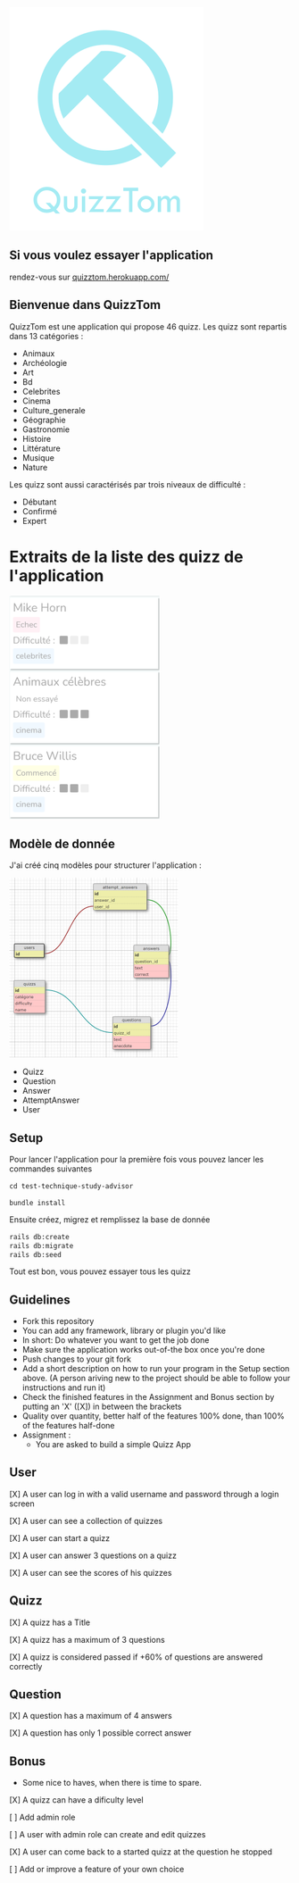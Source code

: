 ![](logoReadMeSmall.png)

## Si vous voulez essayer l'application

rendez-vous sur [quizztom.herokuapp.com/](https://quizztom.herokuapp.com/)

## Bienvenue dans QuizzTom
QuizzTom est une application qui propose 46 quizz. 
Les quizz sont repartis dans 13 catégories :

- Animaux
- Archéologie
- Art
- Bd
- Celebrites
- Cinema
- Culture_generale
- Géographie
- Gastronomie
- Histoire
- Littérature
- Musique
- Nature

Les quizz sont aussi caractérisés par trois niveaux de difficulté : 

- Débutant
- Confirmé
- Expert

# Extraits de la liste des quizz de l'application
![](captureIndexSmall.png)


## Modèle de donnée

J'ai créé cinq modèles pour structurer l'application :

![](dbSchemaSmall.png)

- Quizz
- Question
- Answer
- AttemptAnswer
- User

## Setup

Pour lancer l'application pour la première fois vous pouvez lancer les commandes suivantes
```
cd test-technique-study-advisor
```
```
bundle install
```

Ensuite créez, migrez et remplissez la base de donnée

```
rails db:create
rails db:migrate
rails db:seed
```

Tout est bon, vous pouvez essayer tous les quizz

## Guidelines
- Fork this repository
- You can add any framework, library or plugin you'd like
- In short: Do whatever you want to get the job done
- Make sure the application works out-of-the box once you're done
- Push changes to your git fork
- Add a short description on how to run your program in the Setup section above. (A person ariving new to the project should be able to follow your instructions and run it)
- Check the finished features in the Assignment and Bonus section by putting an 'X' ([X]) in between the brackets
- Quality over quantity, better half of the features 100% done, than 100% of the features half-done
- Assignment :
  - You are asked to build a simple Quizz App

## User
 [X] A user can log in with a valid username and password through a login screen

 [X] A user can see a collection of quizzes

 [X] A user can start a quizz

 [X] A user can answer 3 questions on a quizz

 [X] A user can see the scores of his quizzes


## Quizz
 [X] A quizz has a Title

 [X] A quizz has a maximum of 3 questions

 [X] A quizz is considered passed if +60% of questions are answered correctly

## Question
 [X] A question has a maximum of 4 answers

 [X] A question has only 1 possible correct answer


## Bonus
- Some nice to haves, when there is time to spare.

 [X] A quizz can have a dificulty level

 [ ] Add admin role

 [ ] A user with admin role can create and edit quizzes

 [X] A user can come back to a started quizz at the question he stopped

 [ ] Add or improve a feature of your own choice

